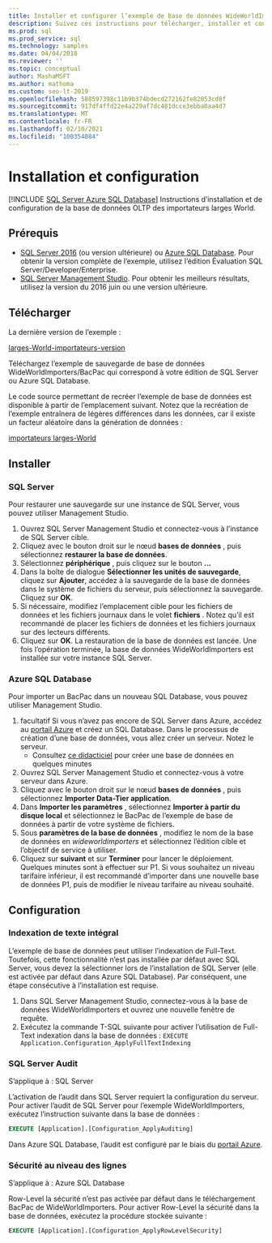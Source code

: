 ```yaml
---
title: Installer et configurer l’exemple de base de données WideWorldImporters
description: Suivez ces instructions pour télécharger, installer et configurer l’exemple de base de données WideWorldImporters avec SQL Server Management Studio.
ms.prod: sql
ms.prod_service: sql
ms.technology: samples
ms.date: 04/04/2018
ms.reviewer: ''
ms.topic: conceptual
author: MashaMSFT
ms.author: mathoma
ms.custom: seo-lt-2019
ms.openlocfilehash: 588597398c11b9b374bdecd272162fe82053cd8f
ms.sourcegitcommit: 917df4ffd22e4a229af7dc481dcce3ebba0aa4d7
ms.translationtype: MT
ms.contentlocale: fr-FR
ms.lasthandoff: 02/10/2021
ms.locfileid: "100354084"
---
```

# <a name="installation-and-configuration"></a>Installation et configuration
[!INCLUDE [SQL Server Azure SQL Database](../includes/applies-to-version/sql-asdb.md)]
Instructions d’installation et de configuration de la base de données OLTP des importateurs larges World.

## <a name="prerequisites"></a>Prérequis

- [SQL Server 2016](https://www.microsoft.com/evalcenter/evaluate-sql-server-2016) (ou version ultérieure) ou [Azure SQL Database](https://azure.microsoft.com/services/sql-database/). Pour obtenir la version complète de l’exemple, utilisez l’édition Évaluation SQL Server/Developer/Enterprise.
- [SQL Server Management Studio](../ssms/download-sql-server-management-studio-ssms.md). Pour obtenir les meilleurs résultats, utilisez la version du 2016 juin ou une version ultérieure.

## <a name="download"></a>Télécharger

La dernière version de l’exemple :

[larges-World-importateurs-version](https://go.microsoft.com/fwlink/?LinkID=800630)

Téléchargez l’exemple de sauvegarde de base de données WideWorldImporters/BacPac qui correspond à votre édition de SQL Server ou Azure SQL Database.

Le code source permettant de recréer l’exemple de base de données est disponible à partir de l’emplacement suivant. Notez que la recréation de l’exemple entraînera de légères différences dans les données, car il existe un facteur aléatoire dans la génération de données :

[importateurs larges-World](https://github.com/Microsoft/sql-server-samples/tree/master/samples/databases/wide-world-importers/sample-scripts)

## <a name="install"></a>Installer


### <a name="sql-server"></a>SQL Server

Pour restaurer une sauvegarde sur une instance de SQL Server, vous pouvez utiliser Management Studio.

1. Ouvrez SQL Server Management Studio et connectez-vous à l’instance de SQL Server cible.
2. Cliquez avec le bouton droit sur le nœud **bases de données** , puis sélectionnez **restaurer la base de données**.
3. Sélectionnez **périphérique** , puis cliquez sur le bouton **...**
4. Dans la boîte de dialogue **Sélectionner les unités de sauvegarde**, cliquez sur **Ajouter**, accédez à la sauvegarde de la base de données dans le système de fichiers du serveur, puis sélectionnez la sauvegarde. Cliquez sur **OK**.
5. Si nécessaire, modifiez l’emplacement cible pour les fichiers de données et les fichiers journaux dans le volet **fichiers** . Notez qu’il est recommandé de placer les fichiers de données et les fichiers journaux sur des lecteurs différents.
6. Cliquez sur **OK**. La restauration de la base de données est lancée. Une fois l’opération terminée, la base de données WideWorldImporters est installée sur votre instance SQL Server.

### <a name="azure-sql-database"></a>Azure SQL Database

Pour importer un BacPac dans un nouveau SQL Database, vous pouvez utiliser Management Studio.

1. facultatif Si vous n’avez pas encore de SQL Server dans Azure, accédez au [portail Azure](https://portal.azure.com/) et créez un SQL Database. Dans le processus de création d’une base de données, vous allez créer un serveur. Notez le serveur.
   - Consultez [ce didacticiel](/azure/azure-sql/database/single-database-create-quickstart) pour créer une base de données en quelques minutes
2. Ouvrez SQL Server Management Studio et connectez-vous à votre serveur dans Azure.
3. Cliquez avec le bouton droit sur le nœud **bases de données** , puis sélectionnez **Importer Data-Tier application**.
4. Dans **Importer les paramètres** , sélectionnez **Importer à partir du disque local** et sélectionnez le BacPac de l’exemple de base de données à partir de votre système de fichiers.
5. Sous **paramètres de la base de données** , modifiez le nom de la base de données en *wideworldimporters* et sélectionnez l’édition cible et l’objectif de service à utiliser.
6. Cliquez sur **suivant** et sur **Terminer** pour lancer le déploiement. Quelques minutes sont à effectuer sur P1. Si vous souhaitez un niveau tarifaire inférieur, il est recommandé d’importer dans une nouvelle base de données P1, puis de modifier le niveau tarifaire au niveau souhaité.

## <a name="configuration"></a>Configuration

### <a name="full-text-indexing"></a>Indexation de texte intégral

L’exemple de base de données peut utiliser l’indexation de Full-Text. Toutefois, cette fonctionnalité n’est pas installée par défaut avec SQL Server, vous devez la sélectionner lors de l’installation de SQL Server (elle est activée par défaut dans Azure SQL Database). Par conséquent, une étape consécutive à l’installation est requise.

1. Dans SQL Server Management Studio, connectez-vous à la base de données WideWorldImporters et ouvrez une nouvelle fenêtre de requête.
2. Exécutez la commande T-SQL suivante pour activer l’utilisation de Full-Text indexation dans la base de données :  `EXECUTE Application.Configuration_ApplyFullTextIndexing`


### <a name="sql-server-audit"></a>SQL Server Audit

S’applique à : SQL Server

L’activation de l’audit dans SQL Server requiert la configuration du serveur. Pour activer l’audit de SQL Server pour l’exemple WideWorldImporters, exécutez l’instruction suivante dans la base de données :

```sql
EXECUTE [Application].[Configuration_ApplyAuditing]
```

Dans Azure SQL Database, l’audit est configuré par le biais du [portail Azure](https://portal.azure.com/).

### <a name="row-level-security"></a>Sécurité au niveau des lignes

S’applique à : Azure SQL Database

Row-Level la sécurité n’est pas activée par défaut dans le téléchargement BacPac de WideWorldImporters. Pour activer Row-Level la sécurité dans la base de données, exécutez la procédure stockée suivante :

```sql
EXECUTE [Application].[Configuration_ApplyRowLevelSecurity]
```